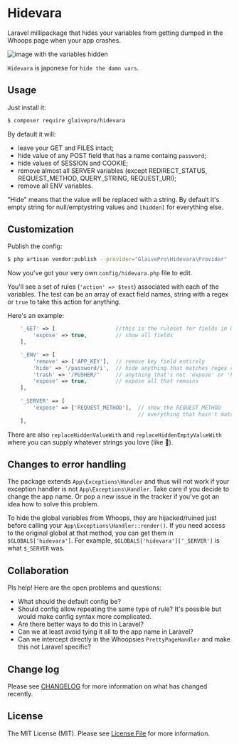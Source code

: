 # Hidevara

Laravel millipackage that hides your variables from getting dumped in the Whoops page when your app crashes.

![image with the variables hidden](https://user-images.githubusercontent.com/16481303/48101600-404e9700-e230-11e8-987c-a4bee97c580b.png)

`Hidevara` is japonese for `hide the damn vars`.

## Usage

Just install it:

``` bash
$ composer require glaivepro/hidevara
```

By default it will:

- leave your GET and FILES intact;
- hide value of any POST field that has a name containg `password`;
- hide values of SESSION and COOKIE;
- remove almost all SERVER variables (except REDIRECT_STATUS, REQUEST_METHOD, QUERY_STRING, REQUEST_URI);
- remove all ENV variables.

"Hide" means that the value will be replaced with a string. By default it's empty string for null/emptystring values and `[hidden]` for everything else.

## Customization

Publish the config:

``` bash
$ php artisan vendor:publish --provider="GlaivePro\Hidevara\Provider"
```

Now you've got your very own `config/hidevara.php` file to edit. 

You'll see a set of rules (`'action' => $test`) associated with each of the variables. The test can be an array of exact field names, string with a regex or `true` to take this action for anything.

Here's an example:

```php
	'_GET' => [                   //this is the ruleset for fields in GET
		'expose' => true,         // show all fields
	],

	'_ENV' => [
		'remove' => ['APP_KEY'],  // remove key field entirely
		'hide' => '/password/i',  // hide anything that matches regex contains password
		'trash' => '/PUSHER/'     // anything that's not 'expose' or 'hide' will remove matched fields
		'expose' => true,         // expose all that remains
	],
	
	'_SERVER' => [
		'expose' => ['REQUEST_METHOD'],  // show the REQUEST_METHOD
		                                 // everything that hasn't matched a rule will be removed
	],
```

There are also `replaceHiddenValueWith` and `replaceHiddenEmptyValueWith` where you can supply whatever strings you love (like 🍑).

## Changes to error handling

The package extends `App\Exceptions\Handler` and thus will not work if your exception handler is not `App\Exceptions\Handler`. Take care if you decide to change the app name. Or pop a new issue in the tracker if you've got an idea how to solve this problem.

To hide the global variables from Whoops, they are hijacked/ruined just before calling your `App\Exceptions\Handler::render()`. If you need access to the original global at that method, you can get them in `$GLOBALS['hidevara']`. For example, `$GLOBALS['hidevara']['_SERVER']` is what `$_SERVER` was.

## Collaboration

Pls help! Here are the open problems and questions:

- What should the default config be?
- Should config allow repeating the same type of rule? It's possible but would make config syntax more complicated.
- Are there better ways to do this in Laravel? 
- Can we at least avoid tying it all to the app name in Laravel?
- Can we intercept directly in the Whoopsies `PrettyPageHandler` and make this not Laravel specific?

## Change log

Please see [CHANGELOG](CHANGELOG.md) for more information on what has changed recently.

## License

The MIT License (MIT). Please see [License File](LICENSE.md) for more information.

[link-packagist]: https://packagist.org/packages/GlaivePro/Ajaxable
[link-author]: https://github.com/tontonsb
[link-contributors]: ../../contributors
